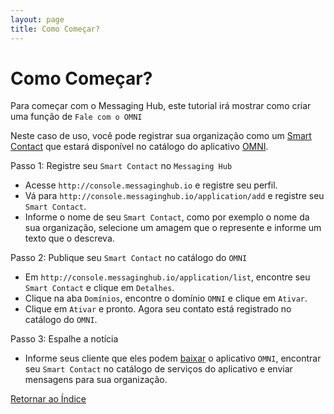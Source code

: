 ```yaml
---
layout: page
title: Como Começar?
---
```

# Como Começar?

Para começar com o Messaging Hub, este tutorial irá mostrar como criar uma função de `Fale com o OMNI`

Neste caso de uso, você pode registrar sua organização como um [Smart Contact](./smart-contact.md) que estará disponível no catálogo do aplicativo [OMNI](http://www.omnisms.com.br/webtools/).

Passo 1: Registre seu `Smart Contact` no `Messaging Hub`
- Acesse `http://console.messaginghub.io` e registre seu perfil.
- Vá para `http://console.messaginghub.io/application/add` e registre seu `Smart Contact`.
- Informe o nome de seu `Smart Contact`, como por exemplo o nome da sua organização, selecione um amagem que o represente e informe um texto que o descreva.

Passo 2: Publique seu `Smart Contact` no catálogo do `OMNI`
- Em `http://console.messaginghub.io/application/list`, encontre seu `Smart Contact` e clique em `Detalhes`.
- Clique na aba `Domínios`, encontre o domínio `OMNI` e clique em `Ativar`.
- Clique em `Ativar` e pronto. Agora seu contato está registrado no catálogo do `OMNI`.

Passo 3: Espalhe a notícia
- Informe seus cliente que eles podem [baixar](https://play.google.com/store/apps/details?id=net.take.omni) o aplicativo `OMNI`, encontrar seu `Smart Contact` no catálogo de serviços do aplicativo e enviar mensagens para sua organização. 

[Retornar ao Índice](./index.md)
